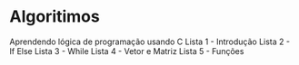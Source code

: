 # Algoritimos
 Aprendendo lógica de programação usando C 
 Lista 1 - Introdução
 Lista 2 - If Else
 Lista 3 - While
 Lista 4 - Vetor e Matriz
 Lista 5 - Funções

